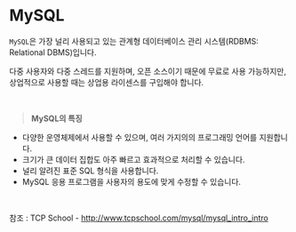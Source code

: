 # MySQL
`MySQL`은 가장 널리 사용되고 있는 관계형 데이터베이스 관리 시스템(RDBMS: Relational DBMS)입니다.

다중 사용자와 다중 스레드를 지원하며, 오픈 소스이기 때문에 무료로 사용 가능하지만,<br>
상업적으로 사용할 때는 상업용 라이센스를 구입해야 합니다.

<br>

> <b>MySQL의 특징</b>
- 다양한 운영체제에서 사용할 수 있으며, 여러 가지의의 프로그래밍 언어를 지원합니다.
- 크기가 큰 데이터 집합도 아주 빠르고 효과적으로 처리할 수 있습니다.
- 널리 알려진 표준 SQL 형식을 사용합니다.
- MySQL 응용 프로그램을 사용자의 용도에 맞게 수정할 수 있습니다.

<br>

참조 : TCP School - http://www.tcpschool.com/mysql/mysql_intro_intro
